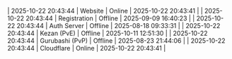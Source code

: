 | 2025-10-22 20:43:44 | Website | Online | 2025-10-22 20:43:41 |
| 2025-10-22 20:43:44 | Registration | Offline | 2025-09-09 16:40:23 |
| 2025-10-22 20:43:44 | Auth Server | Offline | 2025-08-18 09:33:31 |
| 2025-10-22 20:43:44 | Kezan (PvE) | Offline | 2025-10-11 12:51:30 |
| 2025-10-22 20:43:44 | Gurubashi (PvP) | Offline | 2025-08-23 21:44:06 |
| 2025-10-22 20:43:44 | Cloudflare | Online | 2025-10-22 20:43:41 |
